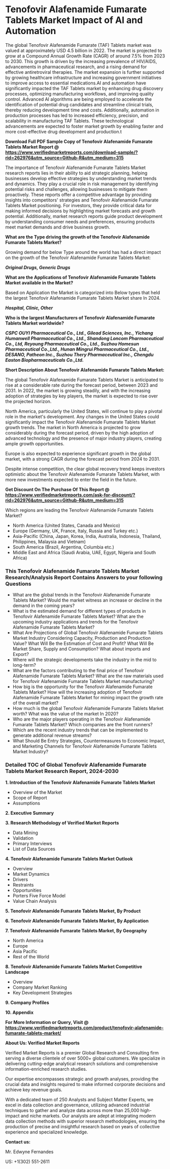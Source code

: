 <meta name="title" content="Global Tenofovir Alafenamide Fumarate Tablets Market Impact of AI and Automation"><meta name="description" content="The global Tenofovir Alafenamide Fumarate (TAF) Tablets market was valued at approximately USD 4.5 billion in 2022. The market is projected to grow at a Compound Annual G"><meta name="title" content="Tenofovir Alafenamide Fumarate Tablets Market Size, Share, Scope, Trends, Growth, Opportunities, Analysis, Forecast"><h1>Tenofovir Alafenamide Fumarate Tablets Market Impact of AI and Automation</h1>The global Tenofovir Alafenamide Fumarate (TAF) Tablets market was valued at approximately USD 4.5 billion in 2022. The market is projected to grow at a Compound Annual Growth Rate (CAGR) of around 7.5% from 2023 to 2030. This growth is driven by the increasing prevalence of HIV/AIDS, advancements in pharmaceutical research, and a rising demand for effective antiretroviral therapies. The market expansion is further supported by growing healthcare infrastructure and increasing government initiatives to improve access to essential medications.AI and automation have significantly impacted the TAF Tablets market by enhancing drug discovery processes, optimizing manufacturing workflows, and improving quality control. Advanced AI algorithms are being employed to accelerate the identification of potential drug candidates and streamline clinical trials, thereby reducing development time and costs. Additionally, automation in production processes has led to increased efficiency, precision, and scalability in manufacturing TAF Tablets. These technological advancements are expected to foster market growth by enabling faster and more cost-effective drug development and production.t</p><p id="" class=""><strong>Download Full PDF Sample Copy of Tenofovir Alafenamide Fumarate Tablets Market Report @ <a href="https://www.verifiedmarketreports.com/download-sample/?rid=262976&utm_source=Github-R&utm_medium=315" target="_blank">https://www.verifiedmarketreports.com/download-sample/?rid=262976&utm_source=Github-R&utm_medium=315</a></strong></p><p>The importance of&nbsp;Tenofovir Alafenamide Fumarate Tablets Market research reports lies in their ability to aid strategic planning, helping businesses develop effective strategies by understanding market trends and dynamics. They play a crucial role in risk management by identifying potential risks and challenges, allowing businesses to mitigate them proactively. These reports offer a competitive advantage by providing insights into competitors' strategies and Tenofovir Alafenamide Fumarate Tablets Market positioning. For investors, they provide critical data for making informed decisions by highlighting market forecasts and growth potential. Additionally, market research reports guide product development by understanding consumer needs and preferences, ensuring products meet market demands and drive business growth.</p><p><strong>What are the&nbsp;Type driving the growth of the Tenofovir Alafenamide Fumarate Tablets Market?</strong></p><p id="" class="">Growing demand for below Type around the world has had a direct impact on the growth of the Tenofovir Alafenamide Fumarate Tablets Market:</p><em><strong>Original Drugs, Generic Drugs</strong></em></p><strong>What are the&nbsp;Applications&nbsp;of Tenofovir Alafenamide Fumarate Tablets Market available in the Market?</strong></p><p id="" class="">Based on Application the Market is categorized into Below types that held the largest Tenofovir Alafenamide Fumarate Tablets Market share In 2024.</p><em><strong>Hospital, Clinic, Other</strong></em></p><strong>Who is the largest Manufacturers of Tenofovir Alafenamide Fumarate Tablets Market worldwide?</strong></p><p><em><strong>CSPC OUYI Pharmaceutical Co., Ltd., Gilead Sciences, Inc., Yichang Humanwell Pharmaceutical Co., Ltd., Shandong Loncom Pharmaceutical Co., Ltd, Reyoung Pharmaceutical Co., Ltd., Suzhou Homesun Pharmaceutical Co.,Ltd., Hunan Mingrui Pharmaceutical Co., Ltd., DESANO, Patheon Inc., Suzhou Thery Pharmaceutical Inc., Chengdu Easton Biopharmaceuticals Co.,Ltd.</strong></em></p><p id="" class=""><strong>Short Description About Tenofovir Alafenamide Fumarate Tablets Market:</strong></p><p>The global Tenofovir Alafenamide Fumarate Tablets Market is anticipated to rise at a considerable rate during the forecast period, between 2023 and 2031. In 2022, the market is growing steadily, and with the increasing adoption of strategies by key players, the market is expected to rise over the projected horizon.</p><p>North America, particularly the United States, will continue to play a pivotal role in the market's development. Any changes in the United States could significantly impact the Tenofovir Alafenamide Fumarate Tablets Market growth trends. The market in North America is projected to grow considerably during the forecast period, driven by the high adoption of advanced technology and the presence of major industry players, creating ample growth opportunities.</p><p>Europe is also expected to experience significant growth in the global market, with a strong CAGR during the forecast period from 2024 to 2031.</p><p>Despite intense competition, the clear global recovery trend keeps investors optimistic about the Tenofovir Alafenamide Fumarate Tablets Market, with more new investments expected to enter the field in the future.</p><p id="" class=""><strong>Get Discount On The Purchase Of This Report @ <a href="https://www.verifiedmarketreports.com/ask-for-discount/?rid=262976&utm_source=Github-R&utm_medium=315" target="_blank">https://www.verifiedmarketreports.com/ask-for-discount/?rid=262976&utm_source=Github-R&utm_medium=315</a></strong></p>Which regions are leading the Tenofovir Alafenamide Fumarate Tablets Market?</p><ul><li>North America (United States, Canada and Mexico)</li><li>Europe (Germany, UK, France, Italy, Russia and Turkey etc.)</li><li>Asia-Pacific (China, Japan, Korea, India, Australia, Indonesia, Thailand, Philippines, Malaysia and Vietnam)</li><li>South America (Brazil, Argentina, Columbia etc.)</li><li>Middle East and Africa (Saudi Arabia, UAE, Egypt, Nigeria and South Africa)</li></ul><h3 id="" class="">This Tenofovir Alafenamide Fumarate Tablets Market Research/Analysis Report Contains Answers to your following Questions</h3><ul><li>What are the global trends in the Tenofovir Alafenamide Fumarate Tablets Market? Would the market witness an increase or decline in the demand in the coming years?</li><li>What is the estimated demand for different types of products in Tenofovir Alafenamide Fumarate Tablets Market? What are the upcoming industry applications and trends for the Tenofovir Alafenamide Fumarate Tablets Market?</li><li>What Are Projections of Global Tenofovir Alafenamide Fumarate Tablets Market Industry Considering Capacity, Production and Production Value? What Will Be the Estimation of Cost and Profit? What Will Be Market Share, Supply and Consumption? What about imports and Export?</li><li>Where will the strategic developments take the industry in the mid to long-term?</li><li>What are the factors contributing to the final price of Tenofovir Alafenamide Fumarate Tablets Market? What are the raw materials used for Tenofovir Alafenamide Fumarate Tablets Market manufacturing?</li><li>How big is the opportunity for the Tenofovir Alafenamide Fumarate Tablets Market? How will the increasing adoption of Tenofovir Alafenamide Fumarate Tablets Market for mining impact the growth rate of the overall market?</li><li>How much is the global Tenofovir Alafenamide Fumarate Tablets Market worth? What was the value of the market In 2020?</li><li>Who are the major players operating in the Tenofovir Alafenamide Fumarate Tablets Market? Which companies are the front runners?</li><li>Which are the recent industry trends that can be implemented to generate additional revenue streams?</li><li>What Should Be Entry Strategies, Countermeasures to Economic Impact, and Marketing Channels for Tenofovir Alafenamide Fumarate Tablets Market Industry?</li></ul><h3 id="" class="">Detailed TOC of Global Tenofovir Alafenamide Fumarate Tablets Market Research Report, 2024-2030</h3><p id="" class=""><strong>1. Introduction of the Tenofovir Alafenamide Fumarate Tablets Market</strong></p><ul><li>Overview of the Market</li><li>Scope of Report</li><li>Assumptions</li></ul><p id="" class=""><strong>2. Executive Summary</strong></p><p id="" class=""><strong>3. Research Methodology of Verified Market Reports</strong></p><ul><li>Data Mining</li><li>Validation</li><li>Primary Interviews</li><li>List of Data Sources</li></ul><p id="" class=""><strong>4. Tenofovir Alafenamide Fumarate Tablets Market Outlook</strong></p><ul><li>Overview</li><li>Market Dynamics</li><li>Drivers</li><li>Restraints</li><li>Opportunities</li><li>Porters Five Force Model</li><li>Value Chain Analysis</li></ul><p id="" class=""><strong>5. Tenofovir Alafenamide Fumarate Tablets Market, By Product</strong></p><p id="" class=""><strong>6. Tenofovir Alafenamide Fumarate Tablets Market, By Application</strong></p><p id="" class=""><strong>7. Tenofovir Alafenamide Fumarate Tablets Market, By Geography</strong></p><ul><li>North America</li><li>Europe</li><li>Asia Pacific</li><li>Rest of the World</li></ul><p id="" class=""><strong>8. Tenofovir Alafenamide Fumarate Tablets Market Competitive Landscape</strong></p><ul><li>Overview</li><li>Company Market Ranking</li><li>Key Development Strategies</li></ul><p id="" class=""><strong>9. Company Profiles</strong></p><p id="" class=""><strong>10. Appendix</strong></p><p id="" class=""><strong>For More Information or Query, Visit @ <a href="https://www.verifiedmarketreports.com/product/tenofovir-alafenamide-fumarate-tablets-market/" target="_blank">https://www.verifiedmarketreports.com/product/tenofovir-alafenamide-fumarate-tablets-market/</a></strong></p><p id="" class=""><strong>About Us: Verified Market Reports</strong></p><p id="" class="">Verified Market Reports is a premier Global Research and Consulting firm serving a diverse clientele of over 5000+ global customers. We specialize in delivering cutting-edge analytical research solutions and comprehensive information-enriched research studies.</p><p id="" class="">Our expertise encompasses strategic and growth analyses, providing the crucial data and insights required to make informed corporate decisions and achieve key revenue goals.</p><p id="" class="">With a dedicated team of 250 Analysts and Subject Matter Experts, we excel in data collection and governance, utilizing advanced industrial techniques to gather and analyze data across more than 25,000 high-impact and niche markets. Our analysts are adept at integrating modern data collection methods with superior research methodologies, ensuring the production of precise and insightful research based on years of collective experience and specialized knowledge.</p><p id="" class=""><strong>Contact us:</strong></p><p id="" class="">Mr. Edwyne Fernandes</p><p id="" class="">US: +1(302) 551-2611</p>